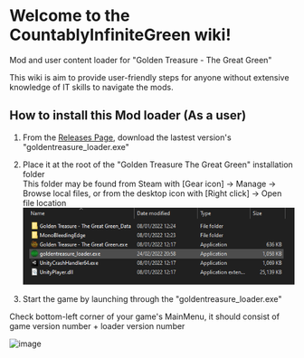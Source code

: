 # Welcome to the CountablyInfiniteGreen wiki!

Mod and user content loader for "Golden Treasure - The Great Green"

This wiki is aim to provide user-friendly steps for anyone without extensive knowledge of IT skills to navigate the mods.

## How to install this Mod loader (As a user)

1. From the [Releases Page](../releases/), download the lastest version's
	"goldentreasure\_loader.exe"

2. Place it at the root of the  "Golden Treasure The Great Green" installation folder<br>
This folder may be found from Steam with [Gear icon] -> Manage -> Browse local
files, or from the desktop icon with [Right click] -> Open file location<br>
![image](./install-folder.png)

3. Start the game by launching through the "goldentreasure_loader.exe"

Check bottom-left corner of your game's MainMenu, it should consist of game version number + loader version number

![image](https://user-images.githubusercontent.com/100326716/155447746-77ef3731-9610-442a-a105-1e7c0c759013.png)
